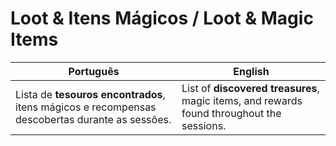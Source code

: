 
# Loot & Itens Mágicos / Loot & Magic Items


| Português | English |
|-----------|---------|
| Lista de **tesouros encontrados**, itens mágicos e recompensas descobertas durante as sessões. | List of **discovered treasures**, magic items, and rewards found throughout the sessions. |























